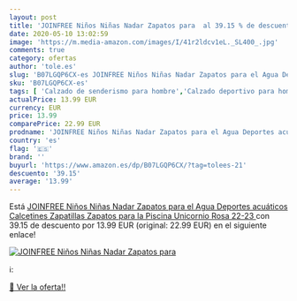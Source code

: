 ```yaml
---
layout: post
title: 'JOINFREE Niños Niñas Nadar Zapatos para  al 39.15 % de descuento'
date: 2020-05-10 13:02:59
image: 'https://m.media-amazon.com/images/I/41r2ldcv1eL._SL400_.jpg'
comments: true
category: ofertas
author: 'tole.es'
slug: 'B07LGQP6CX-es JOINFREE Niños Niñas Nadar Zapatos para el Agua Deportes...'
sku: 'B07LGQP6CX-es'
tags: [ 'Calzado de senderismo para hombre','Calzado deportivo para hombre','Chanclas y sandalias de piscina para hombre','Zapatillas de senderismo para hombre','Zapatillas y calzado deportivo para hombre','Zapatos','Zapatos para hombre','Zapatos y complementos','zapatos', ]
actualPrice: 13.99 EUR
currency: EUR
price: 13.99
comparePrice: 22.99 EUR
prodname: 'JOINFREE Niños Niñas Nadar Zapatos para el Agua Deportes acuáticos Calcetines Zapatillas Zapatos para la Piscina  Unicornio Rosa 22-23 '
country: 'es'
flag: '🇪🇸'
brand: ''
buyurl: 'https://www.amazon.es/dp/B07LGQP6CX/?tag=tolees-21'
descuento: '39.15'
average: '13.99'
---
```


Está [JOINFREE Niños Niñas Nadar Zapatos para el Agua Deportes acuáticos Calcetines Zapatillas Zapatos para la Piscina  Unicornio Rosa 22-23 ](https://www.amazon.es/dp/B07LGQP6CX/?tag=tolees-21) con 39.15 de descuento por 13.99 EUR (original: 22.99 EUR) en el siguiente enlace!

[![JOINFREE Niños Niñas Nadar Zapatos para ](https://m.media-amazon.com/images/I/41r2ldcv1eL._SL400_.jpg)](https://www.amazon.es/dp/B07LGQP6CX/?tag=tolees-21)

ℹ️:


[🛒 Ver la oferta!!](https://www.amazon.es/dp/B07LGQP6CX/?tag=tolees-21)
